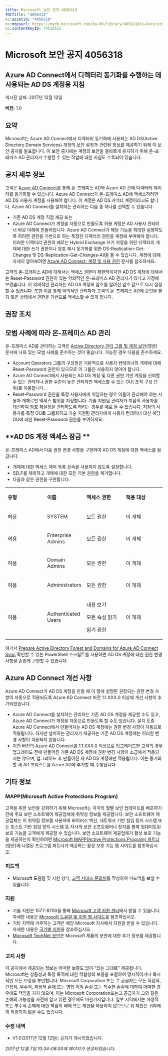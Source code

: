 ```yaml
---
title: Microsoft 보안 공지 4056318
TOCTitle: "4056318"
ms:assetid: "4056318"
ms:mtpsurl: https://msdn.microsoft.com/ko-KR/library/4056318(v=Security.10)
ms:contentKeyID: 74516521
---
```


# Microsoft 보안 공지 4056318

## Azure AD Connect에서 디렉터리 동기화를 수행하는 데 사용되는 AD DS 계정용 지침

게시된 날짜: 2017년 12월 12일

**버전:** 1.0

## 요약

Microsoft는 Azure AD Connect에서 디렉터리 동기화에 사용되는 AD DS(Active Directory Domain Services) 계정의 보안 설정과 관련된 정보를 제공하기 위해 이 보안 공지를 발표합니다. 이 보안 공지에는 계정의 보안을 올바르게 유지하기 위해 온-프레미스 AD 관리자가 수행할 수 있는 작업에 대한 지침도 수록되어 있습니다.

## 공지 세부 정보

고객은 [Azure AD Connect](https://docs.microsoft.com/ko-kr/azure/active-directory/connect/active-directory-aadconnectsync-change-the-configuration)를 통해 온-프레미스 AD와 Azure AD 간에 디렉터리 데이터를 동기화할 수 있습니다. Azure AD Connect가 온-프레미스 AD에 액세스하려면 AD DS 사용자 계정을 사용해야 합니다. 이 계정은 AD DS 커넥터 계정이라고도 합니다. Azure AD Connect를 설치하는 관리자는 다음 중 하나를 선택할 수 있습니다.

  - 기존 AD DS 계정 직접 제공 또는
  - Azure AD Connect가 계정을 자동으로 만들도록 허용 계정은 AD 사용자 컨테이너 바로 아래에 만들어집니다. Azure AD Connect가 해당 기능을 최대한 실행하도록 하려면 권한을 기반으로 하는 특정한 디렉터리 권한을 계정에 부여해야 합니다. 이러한 디렉터리 권한의 예로는 Hybrid Exchange 쓰기 저장을 위한 디렉터리 개체에 대한 쓰기 권한이나 암호 해시 동기화를 위한 DS-Replication-Get-Changes 및 DS-Replication-Get-Changes-All을 들 수 있습니다. 계정에 대해 자세히 알아보려면 [Azure AD Connect: 계정 및 사용 권한](https://docs.microsoft.com/ko-kr/azure/active-directory/connect/active-directory-aadconnect-accounts-permissions) 문서를 참조하세요.

고객의 온-프레미스 AD에 대해서는 액세스 권한이 제한적이지만 AD DS 계정에 대해서는 Reset-Password 권한이 있는 악의적인 온-프레미스 AD 관리자가 있다고 가정해 보겠습니다. 이 악의적인 관리자는 AD DS 계정의 암호를 알려진 암호 값으로 다시 설정할 수 있습니다. 또한 이를 통해 악의적인 관리자가 고객의 온-프레미스 AD에 승인을 받지 않은 상태에서 권한을 기반으로 액세스할 수 있게 됩니다.

## 권장 조치

## **모범 사례에 따라 온-프레미스 AD 관리**

온-프레미스 AD를 관리하는 고객은 [Active Directory 관리 그룹 및 계정 보안](https://technet.microsoft.com/ko-kr/library/cc700835.aspx)(영문) 문서에 나와 있는 모범 사례를 준수하는 것이 좋습니다. 가능한 경우 다음을 준수하세요.

  - Account Operators 그룹의 구성원은 기본적으로 사용자 컨테이너의 개체에 대해 Reset-Password 권한이 있으므로 이 그룹은 사용하지 않아야 합니다.
  - Azure AD Connect에서 사용되는 AD DS 계정 및 다른 권한 기반 계정을 신뢰할 수 있는 관리자나 권한 수준이 높은 관리자만 액세스할 수 있는 OU( 조직 구성 단위)로 이동합니다.
  - Reset-Password 권한을 특정 사용자에게 위임하는 경우 이들이 관리해야 하는 사용자 개체로만 액세스 범위를 지정합니다. 기술 지원팀 관리자가 지점의 사용자를 대신하여 암호 재설정을 관리하도록 하려는 경우를 예로 들 수 있습니다. 지점의 사용자를 특정 OU로 그룹화하고 기술 지원팀 관리자에게 사용자 컨테이너 대신 해당 OU에 대한 Reset-Password 권한을 부여하세요.

## **AD DS 계정 액세스 잠금 **

온-프레미스 AD에서 다음 권한 변경 사항을 구현하여 AD DS 계정에 대한 액세스를 잠급니다.

  - 개체에 대한 액세스 제어 목록 상속을 사용하지 않도록 설정합니다.
  - SELF를 제외하고 개체에 대한 모든 기본 권한을 제거합니다.
  - 다음과 같은 권한을 구현합니다. 

<table>
<colgroup>
<col style="width: 25%" />
<col style="width: 25%" />
<col style="width: 25%" />
<col style="width: 25%" />
</colgroup>
<tbody>
<tr class="odd">
<td><p><strong>유형</strong></p></td>
<td><p><strong>이름</strong></p></td>
<td><p><strong>액세스 권한</strong></p></td>
<td><p><strong>적용 대상</strong></p></td>
</tr>
<tr class="even">
<td><p>허용</p></td>
<td><p>SYSTEM</p></td>
<td><p>모든 권한</p></td>
<td><p>이 개체</p></td>
</tr>
<tr class="odd">
<td><p>허용</p></td>
<td><p>Enterprise Admins</p></td>
<td><p>모든 권한</p></td>
<td><p>이 개체</p></td>
</tr>
<tr class="even">
<td><p>허용</p></td>
<td><p>Domain Admins</p></td>
<td><p>모든 권한</p></td>
<td><p>이 개체</p></td>
</tr>
<tr class="odd">
<td><p>허용</p></td>
<td><p>Administrators</p></td>
<td><p>모든 권한</p></td>
<td><p>이 개체</p></td>
</tr>
<tr class="even">
<td><p>허용</p></td>
<td><p>Authenticated Users</p></td>
<td><p>내용 보기</p>
<p>모든 속성 읽기</p>
<p>읽기 권한</p></td>
<td><p>이 개체</p></td>
</tr>
</tbody>
</table>


여기서 [Prepare Active Directory Forest and Domains for Azure AD Connect Sync](https://gallery.technet.microsoft.com/prepare-active-directory-ef20d978) 확인할 수 있는 PowerShell 스크립트를 사용하면 AD DS 계정에 대한 권한 변경 사항을 손쉽게 구현할 수 있습니다.

## Azure AD Connect 개선 사항

Azure AD Connect가 AD DS 계정을 만들 때 이 절에 설명된 권장되는 권한 변경 사항이 자동으로 적용되도록 Azure AD Connect 버전 1.1.XXX.0 이상에 개선 사항이 추가되었습니다.

  - Azure AD Connect를 설치하는 관리자는 기존 AD DS 계정을 제공할 수도 있고, Azure AD Connect가 계정을 자동으로 만들도록 할 수도 있습니다. 설치 도중 Azure AD Connect에서 만들어지는 AD DS 계정에는 권한 변경 사항이 자동으로 적용됩니다. 하지만 설치하는 관리자가 제공하는 기존 AD DS 계정에는 이러한 변경 사항이 적용되지 않습니다.
  - 이전 버전의 Azure AD Connect를 1.1.XXX.0 이상으로 업그레이드한 고객의 경우 업그레이드 전에 만들어진 기존 AD DS 계정에 권한 변경 사항이 소급해서 적용되지는 않으며, 업그레이드 후 만들어진 새 AD DS 계정에만 적용됩니다. 이는 동기화할 새 AD 포리스트를 Azure AD에 추가할 때 수행됩니다.

## 기타 정보

### MAPP(Microsoft Active Protections Program)

고객을 위한 보안을 강화하기 위해 Microsoft는 각각의 월별 보안 업데이트를 배포하기 전에 주요 보안 소프트웨어 제공업체에 취약성 정보를 제공합니다. 보안 소프트웨어 제공업체는 이 취약점 정보를 사용하여 바이러스 백신, 네트워크 기반 침입 탐지 시스템 또는 호스트 기반 침임 방지 시스템 등 자사의 보안 소프트웨어나 장치를 통해 업데이트된 보호 기능을 고객에게 제공할 수 있습니다. 보안 소프트웨어 제공업체가 활성 보호 기능을 제공하는지 확인하려면 [Microsoft MAPP(Active Protections Program) 파트너](http://go.microsoft.com/fwlink/?linkid=215201)(영문)에 나열된 프로그램 파트너가 제공하는 활성 보호 기능 웹 사이트를 참조하십시오.

### 피드백

  - Microsoft 도움말 및 지원 양식, [고객 서비스 문의처](http://support.microsoft.com/ko-kr/kb/?scid=sw;en;1257&amp;showpage=1&amp;ws=technet&amp;sd=tech)를 작성하여 피드백을 보낼 수 있습니다.

### 지원

  - 기술 지원은 1577-9700을 통해 [Microsoft 고객 지원 센터](http://go.microsoft.com/fwlink/?linkid=21131)에서 받을 수 있습니다. 자세한 내용은 [Microsoft 도움말 및 지원 웹 사이트](http://support.microsoft.com/ko-kr/)를 참조하십시오.
  - 기타 지역에 거주하는 고객은 해당 Microsoft 지사에서 지원을 받을 수 있습니다. 자세한 내용은 [국가별 지원](http://go.microsoft.com/fwlink/?linkid=21155)을 참조하십시오.
  - [Microsoft TechNet 보안](http://go.microsoft.com/fwlink/?linkid=21132)은 Microsoft 제품의 보안에 대한 추가 정보를 제공합니다.

### 고지 사항

이 공지에서 제공되는 정보는 어떠한 보증도 없이 "있는 그대로" 제공됩니다. Microsoft는 상품성과 특정 목적에 대한 적합성의 보증을 포함하여 명시적이거나 묵시적인 모든 보증을 부인합니다. Microsoft Corporation 또는 그 공급자는 모든 직접적, 간접적, 부수적, 파생적 손해 또는 영업 이익 손실 또는 특수한 손실에 대하여 어떠한 경우에도 책임을 지지 않으며, 이는 Microsoft Corporation또는그 공급자가 그와 같은 손해의 가능성을 사전에 알고 있던 경우에도 마찬가지입니다. 일부 지역에서는 파생적 또는 부수적 손해에 대한 책임의 배제 또는 제한을 허용하지 않으므로 위 제한은 귀하에게 적용되지 않을 수도 있습니다.

### 수정 내역

  - V1.0(2017년 12월 12일): 공지가 게시되었습니다.  

*2017년 12월 7일 10:34-08:00에 페이지가 생성되었습니다.*

